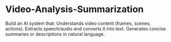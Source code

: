 # Video-Analysis-Summarization
Build an AI system that:  Understands video content (frames, scenes, actions).  Extracts speech/audio and converts it into text.  Generates concise summaries or descriptions in natural language.
